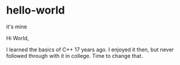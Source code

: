 # hello-world
it's mine

Hi World,

I learned the basics of C++ 17 years ago. I enjoyed it then, but never followed through with it in college. Time to change that.
